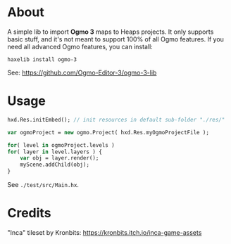 # About

A simple lib to import **Ogmo 3** maps to Heaps projects. It only supports basic stuff, and it's not meant to support 100% of all Ogmo features. If you need all advanced Ogmo features, you can install:

``haxelib install ogmo-3``

See: https://github.com/Ogmo-Editor-3/ogmo-3-lib

# Usage

```haxe
hxd.Res.initEmbed(); // init resources in default sub-folder "./res/"

var ogmoProject = new ogmo.Project( hxd.Res.myOgmoProjectFile );

for( level in ogmoProject.levels )
for( layer in level.layers ) {
	var obj = layer.render();
	myScene.addChild(obj);
}
```

See `./test/src/Main.hx`.

# Credits

"Inca" tileset by Kronbits: https://kronbits.itch.io/inca-game-assets